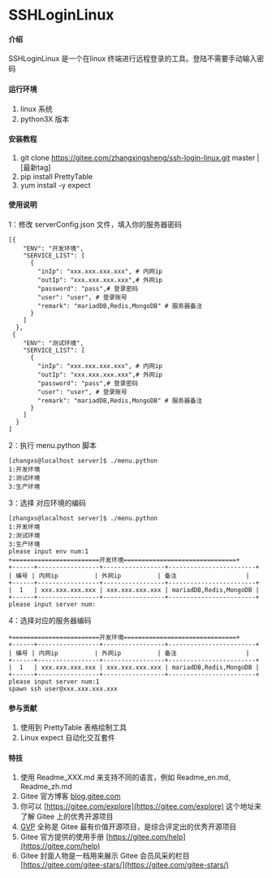 # SSHLoginLinux

#### 介绍
SSHLoginLinux 是一个在linux 终端进行远程登录的工具。登陆不需要手动输入密码
#### 运行环境

1. linux 系统
2. python3X 版本

#### 安装教程

1. git clone https://gitee.com/zhangxingsheng/ssh-login-linux.git master | [最新tag]
2. pip install PrettyTable
3. yum install -y expect


#### 使用说明
1：修改 serverConfig.json 文件，填入你的服务器密码
```
[{
    "ENV": "开发环境",
    "SERVICE_LIST": [
      {
        "inIp": "xxx.xxx.xxx.xxx", # 内网ip
        "outIp": "xxx.xxx.xxx.xxx",# 外网ip
        "password": "pass",# 登录密码
        "user": "user", # 登录账号
        "remark": "mariadDB,Redis,MongoDB" # 服务器备注
      }
    ]
  },
 {
    "ENV": "测试环境",
    "SERVICE_LIST": [
      {
        "inIp": "xxx.xxx.xxx.xxx", # 内网ip
        "outIp": "xxx.xxx.xxx.xxx",# 外网ip
        "password": "pass",# 登录密码
        "user": "user", # 登录账号
        "remark": "mariadDB,Redis,MongoDB" # 服务器备注
      }
    ]
  }
]

```
2：执行 menu.python 脚本

```
[zhangxs@localhost server]$ ./menu.python 
1:开发环境
2:测试环境
3:生产环境

```


3：选择 对应环境的编码

```
[zhangxs@localhost server]$ ./menu.python 
1:开发环境
2:测试环境
3:生产环境
please input env num:1
+========================开发环境===============================+
+------+-----------------+-----------------+------------------------+
| 编号 | 内网ip          | 外网ip          | 备注                   |
+------+-----------------+-----------------+------------------------+
|  1   | xxx.xxx.xxx.xxx | xxx.xxx.xxx.xxx | mariadDB,Redis,MongoDB |
+------+-----------------+-----------------+------------------------+
please input server num:

```
4：选择对应的服务器编码

```
+========================开发环境===============================+
+------+-----------------+-----------------+------------------------+
| 编号 | 内网ip          | 外网ip          | 备注                   |
+------+-----------------+-----------------+------------------------+
|  1   | xxx.xxx.xxx.xxx | xxx.xxx.xxx.xxx | mariadDB,Redis,MongoDB |
+------+-----------------+-----------------+------------------------+
please input server num:1
spawn ssh user@xxx.xxx.xxx.xxx
```




#### 参与贡献

1. 使用到 PrettyTable 表格绘制工具
2. Linux expect 自动化交互套件


#### 特技

1.  使用 Readme\_XXX.md 来支持不同的语言，例如 Readme\_en.md, Readme\_zh.md
2.  Gitee 官方博客 [blog.gitee.com](https://blog.gitee.com)
3.  你可以 [https://gitee.com/explore](https://gitee.com/explore) 这个地址来了解 Gitee 上的优秀开源项目
4.  [GVP](https://gitee.com/gvp) 全称是 Gitee 最有价值开源项目，是综合评定出的优秀开源项目
5.  Gitee 官方提供的使用手册 [https://gitee.com/help](https://gitee.com/help)
6.  Gitee 封面人物是一档用来展示 Gitee 会员风采的栏目 [https://gitee.com/gitee-stars/](https://gitee.com/gitee-stars/)
